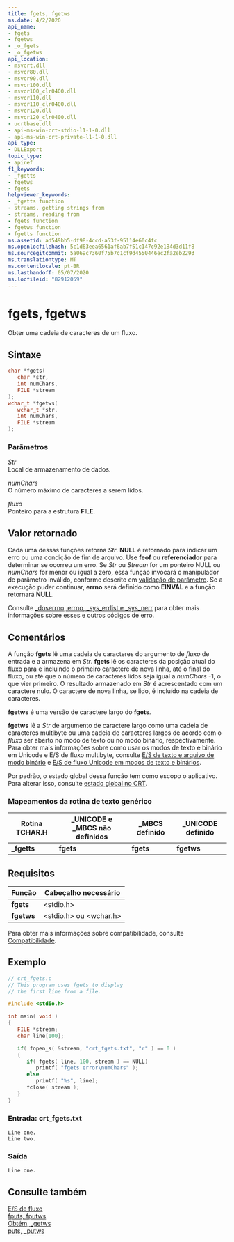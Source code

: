 ```yaml
---
title: fgets, fgetws
ms.date: 4/2/2020
api_name:
- fgets
- fgetws
- _o_fgets
- _o_fgetws
api_location:
- msvcrt.dll
- msvcr80.dll
- msvcr90.dll
- msvcr100.dll
- msvcr100_clr0400.dll
- msvcr110.dll
- msvcr110_clr0400.dll
- msvcr120.dll
- msvcr120_clr0400.dll
- ucrtbase.dll
- api-ms-win-crt-stdio-l1-1-0.dll
- api-ms-win-crt-private-l1-1-0.dll
api_type:
- DLLExport
topic_type:
- apiref
f1_keywords:
- _fgetts
- fgetws
- fgets
helpviewer_keywords:
- _fgetts function
- streams, getting strings from
- streams, reading from
- fgets function
- fgetws function
- fgetts function
ms.assetid: ad549bb5-df98-4ccd-a53f-95114e60c4fc
ms.openlocfilehash: 5c1d63eea6561af6ab7f51c147c92e184d3d11f8
ms.sourcegitcommit: 5a069c7360f75b7c1cf9d4550446ec2fa2eb2293
ms.translationtype: MT
ms.contentlocale: pt-BR
ms.lasthandoff: 05/07/2020
ms.locfileid: "82912059"
---
```

# <a name="fgets-fgetws"></a>fgets, fgetws

Obter uma cadeia de caracteres de um fluxo.

## <a name="syntax"></a>Sintaxe

```C
char *fgets(
   char *str,
   int numChars,
   FILE *stream
);
wchar_t *fgetws(
   wchar_t *str,
   int numChars,
   FILE *stream
);
```

### <a name="parameters"></a>Parâmetros

*Str*<br/>
Local de armazenamento de dados.

*numChars*<br/>
O número máximo de caracteres a serem lidos.

*fluxo*<br/>
Ponteiro para a estrutura **FILE**.

## <a name="return-value"></a>Valor retornado

Cada uma dessas funções retorna *Str*. **NULL** é retornado para indicar um erro ou uma condição de fim de arquivo. Use **feof** ou **referenciador** para determinar se ocorreu um erro. Se *Str* ou *Stream* for um ponteiro NULL ou *numChars* for menor ou igual a zero, essa função invocará o manipulador de parâmetro inválido, conforme descrito em [validação de parâmetro](../../c-runtime-library/parameter-validation.md). Se a execução puder continuar, **errno** será definido como **EINVAL** e a função retornará **NULL**.

Consulte [_doserrno, errno, _sys_errlist e _sys_nerr](../../c-runtime-library/errno-doserrno-sys-errlist-and-sys-nerr.md) para obter mais informações sobre esses e outros códigos de erro.

## <a name="remarks"></a>Comentários

A função **fgets** lê uma cadeia de caracteres do argumento de *fluxo* de entrada e a armazena em *Str*. **fgets** lê os caracteres da posição atual do fluxo para e incluindo o primeiro caractere de nova linha, até o final do fluxo, ou até que o número de caracteres lidos seja igual a *numChars* -1, o que vier primeiro. O resultado armazenado em *Str* é acrescentado com um caractere nulo. O caractere de nova linha, se lido, é incluído na cadeia de caracteres.

**fgetws** é uma versão de caractere largo do **fgets**.

**fgetws** lê a *Str* de argumento de caractere largo como uma cadeia de caracteres multibyte ou uma cadeia de caracteres largos de acordo com o *fluxo* ser aberto no modo de texto ou no modo binário, respectivamente. Para obter mais informações sobre como usar os modos de texto e binário em Unicode e E/S de fluxo multibyte, consulte [E/S de texto e arquivo de modo binário](../../c-runtime-library/text-and-binary-mode-file-i-o.md) e [E/S de fluxo Unicode em modos de texto e binários](../../c-runtime-library/unicode-stream-i-o-in-text-and-binary-modes.md).

Por padrão, o estado global dessa função tem como escopo o aplicativo. Para alterar isso, consulte [estado global no CRT](../global-state.md).

### <a name="generic-text-routine-mappings"></a>Mapeamentos da rotina de texto genérico

|Rotina TCHAR.H|_UNICODE e _MBCS não definidos|_MBCS definido|_UNICODE definido|
|---------------------|------------------------------------|--------------------|-----------------------|
|**_fgetts**|**fgets**|**fgets**|**fgetws**|

## <a name="requirements"></a>Requisitos

|Função|Cabeçalho necessário|
|--------------|---------------------|
|**fgets**|\<stdio.h>|
|**fgetws**|\<stdio.h> ou \<wchar.h>|

Para obter mais informações sobre compatibilidade, consulte [Compatibilidade](../../c-runtime-library/compatibility.md).

## <a name="example"></a>Exemplo

```C
// crt_fgets.c
// This program uses fgets to display
// the first line from a file.

#include <stdio.h>

int main( void )
{
   FILE *stream;
   char line[100];

   if( fopen_s( &stream, "crt_fgets.txt", "r" ) == 0 )
   {
      if( fgets( line, 100, stream ) == NULL)
         printf( "fgets error\numChars" );
      else
         printf( "%s", line);
      fclose( stream );
   }
}
```

### <a name="input-crt_fgetstxt"></a>Entrada: crt_fgets.txt

```Input
Line one.
Line two.
```

### <a name="output"></a>Saída

```Output
Line one.
```

## <a name="see-also"></a>Consulte também

[E/S de fluxo](../../c-runtime-library/stream-i-o.md)<br/>
[fputs, fputws](fputs-fputws.md)<br/>
[Obtém, _getws](../../c-runtime-library/gets-getws.md)<br/>
[puts, _putws](puts-putws.md)<br/>

